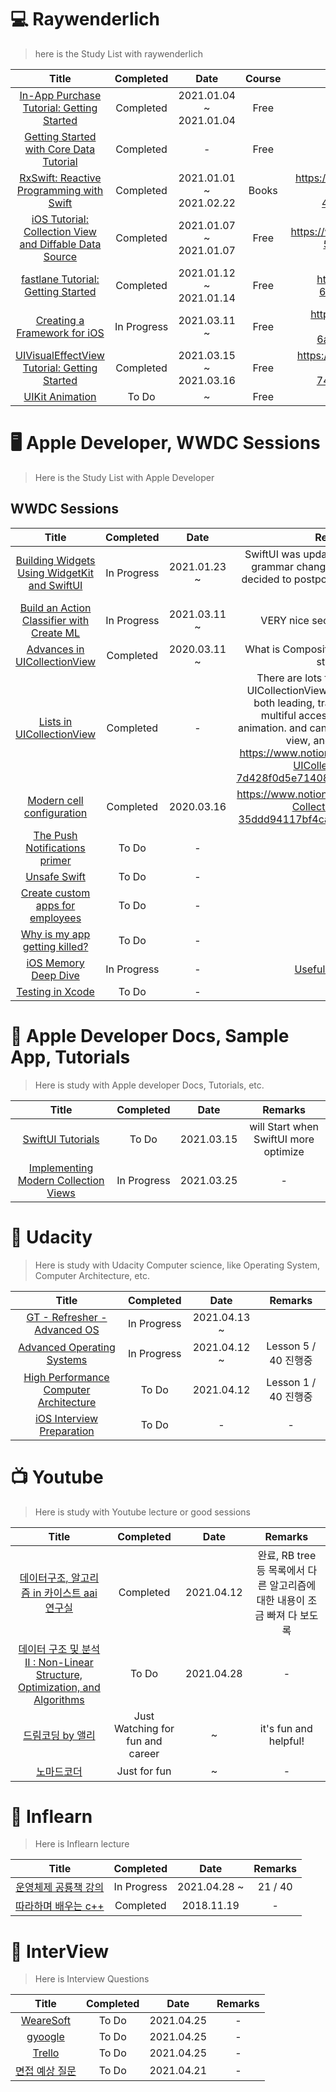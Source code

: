 # 💻 Raywenderlich

> here is the Study List with raywenderlich     

Title  | Completed | Date | Course | Remarks
:-----:|:---------:|:----:|:------:|:-------:|
[In-App Purchase Tutorial: Getting Started](https://www.raywenderlich.com/5456-in-app-purchase-tutorial-getting-started) | Completed | 2021.01.04 ~ 2021.01.04 | Free | 
[Getting Started with Core Data Tutorial](https://www.raywenderlich.com/7569-getting-started-with-core-data-tutorial) | Completed | - | Free |
[RxSwift: Reactive Programming with Swift](https://www.notion.so/odyflame/RxSwift-Reactive-Programming-with-Swift-45a7d7dff9464e309040aeea52e82f3e) | Completed | 2021.01.01 ~ 2021.02.22 | Books | https://www.notion.so/odyflame/RxSwift-Reactive-Programming-with-Swift-45a7d7dff9464e309040aeea52e82f3e
[iOS Tutorial: Collection View and Diffable Data Source](https://www.raywenderlich.com/8241072-ios-tutorial-collection-view-and-diffable-data-source) | Completed | 2021.01.07 ~ 2021.01.07 | Free | https://www.notion.so/odyflame/DiffableDataSource-5cdf757f3fe74c0fbde6e93019ade1b8
[fastlane Tutorial: Getting Started](https://www.raywenderlich.com/233168-fastlane-tutorial-getting-started) | Completed | 2021.01.12 ~ 2021.01.14 | Free | https://www.notion.so/odyflame/Fastlane-6f0b0ebcb13849deb6b92834dac0e50b
[Creating a Framework for iOS](https://www.raywenderlich.com/17753301-creating-a-framework-for-ios) | In Progress | 2021.03.11 ~ | Free | https://www.notion.so/odyflame/Creating-a-Framework-for-iOS-6a0a2273bc3e453a95dd194d82952652
[UIVisualEffectView Tutorial: Getting Started](https://www.raywenderlich.com/16125723-uivisualeffectview-tutorial-getting-started) | Completed | 2021.03.15 ~ 2021.03.16 | Free | https://www.notion.so/odyflame/Blur-Effect-with-UIVisualEffectView-74d1b1d1d6c6466ab527991b90cb0548
[UIKit Animation](https://www.raywenderlich.com/library?domain_ids%5B%5D=1&content_types%5B%5D=collection&sort_order=released_at) | To Do | ~ | Free |
     
# 🖥 Apple Developer, WWDC Sessions

> Here is the Study List with Apple Developer    
    
## WWDC Sessions
Title  | Completed | Date | Remarks 
:----:|:----------:|:-----:|:-----:|
[Building Widgets Using WidgetKit and SwiftUI](https://developer.apple.com/documentation/widgetkit/building_widgets_using_widgetkit_and_swiftui) | In Progress | 2021.01.23 ~ | SwiftUI was updated continuously, and grammar changed frequently, so we decided to postpone it a little and restart it. |
[Build an Action Classifier with Create ML](https://developer.apple.com/videos/play/wwdc2020/10043/) | In Progress | 2021.03.11 ~ | VERY nice sections.. interesting!
[Advances in UICollectionView](https://developer.apple.com/videos/play/wwdc2020/10097/) | Completed | 2020.03.11 ~ | What is Compositional Layout? need to study it..
[Lists in UICollectionView](https://developer.apple.com/videos/play/wwdc2020/10026/) | Completed | - | There are lots fo feature in iOS 14 UICollectionView. many accessaories, both leading, trailing cell. configure multiful accessaories, and swife animation. and can register header, footer view, and seperators.     https://www.notion.so/odyflame/List-in-UICollectionView-7d428f0d5e71408b997782ac97a15518
[Modern cell configuration](https://developer.apple.com/videos/play/wwdc2020/10027) | Completed | 2020.03.16 | https://www.notion.so/odyflame/Modern-Collection-Views-35ddd94117bf4caf8b14a5556e98542c
[The Push Notifications primer](https://developer.apple.com/videos/play/wwdc2020/10095/) | To Do | - | -
[Unsafe Swift](https://developer.apple.com/videos/play/wwdc2020/10648/) | To Do | - | -
[Create custom apps for employees](https://developer.apple.com/videos/play/wwdc2020/10222/) | To Do | - | -
[Why is my app getting killed?](https://developer.apple.com/videos/play/wwdc2020/10078/) | To Do | - | - 
[iOS Memory Deep Dive](https://developer.apple.com/videos/play/wwdc2018/416) | In Progress | - | [Usefull Reference](https://hcn1519.github.io/articles/2018-09/wwdc2018session416) 
[Testing in Xcode](https://developer.apple.com/videos/play/wwdc2019/413/) | To Do | - | -
      
# 📃 Apple Developer Docs, Sample App, Tutorials
     
> Here is study with Apple developer Docs, Tutorials, etc.

Title  | Completed | Date | Remarks 
:-----:|:---------:|:----:|:-------:|
[SwiftUI Tutorials](https://developer.apple.com/tutorials/swiftui) | To Do | 2021.03.15 | will Start when SwiftUI more optimize
[Implementing Modern Collection Views](https://developer.apple.com/documentation/uikit/views_and_controls/collection_views/implementing_modern_collection_views) | In Progress | 2021.03.25 | -
     
# 🏤 Udacity
     
> Here is study with Udacity Computer science, like Operating System, Computer Architecture, etc.

Title  | Completed | Date | Remarks 
:-----:|:---------:|:----:|:-------:|
[GT - Refresher - Advanced OS](https://classroom.udacity.com/courses/ud098) | In Progress | 2021.04.13 ~ | 
[Advanced Operating Systems](https://classroom.udacity.com/courses/ud189) | In Progress | 2021.04.12 ~  | Lesson 5 / 40 진행중
[High Performance Computer Architecture](https://classroom.udacity.com/courses/ud007) | To Do | 2021.04.12 | Lesson 1 / 40 진행중
[iOS Interview Preparation](https://classroom.udacity.com/courses/ud240) | To Do | - | -
      
# 📺 Youtube 

> Here is study with Youtube lecture or good sessions

Title  | Completed | Date | Remarks 
:-----:|:---------:|:----:|:-------:|
[데이터구조, 알고리즘 in 카이스트 aai 연구실 ](https://www.youtube.com/watch?v=yxbV3dLTWeM&list=PLbhbGI_ppZIQZIq1HiPM2rIBa_ikf9FWD&index=9&ab_channel=AAILabKaist) | Completed | 2021.04.12 | 완료, RB tree 등 목록에서 다른 알고리즘에 대한 내용이 조금 빠져 다 보도록 
[데이터 구조 및 분석 II : Non-Linear Structure, Optimization, and Algorithms](https://www.youtube.com/watch?v=SGa0qfYYB0k&list=PLbhbGI_ppZIS8EDpOliM7d8GA7wQqAs2q&ab_channel=AAILabKaist) | To Do | 2021.04.28 | -
[드림코딩 by 앨리](https://www.youtube.com/watch?v=wD8GnE_AJQQ&ab_channel=%EB%93%9C%EB%A6%BC%EC%BD%94%EB%94%A9by%EC%97%98%EB%A6%AC) | Just Watching for fun and career | ~ | it's fun and helpful!  
[노마드코더](https://www.youtube.com/watch?v=mwebn4D75Vg&ab_channel=%EB%85%B8%EB%A7%88%EB%93%9C%EC%BD%94%EB%8D%94NomadCoders) | Just for fun | ~ | -

# 📕 Inflearn

> Here is Inflearn lecture

Title | Completed | Date | Remarks
:----:|:---------:|:----:|:-------:|
[운영체제 공룡책 강의](https://www.inflearn.com/course/%EC%9A%B4%EC%98%81%EC%B2%B4%EC%A0%9C-%EA%B3%B5%EB%A3%A1%EC%B1%85-%EC%A0%84%EA%B3%B5%EA%B0%95%EC%9D%98/dashboard) | In Progress | 2021.04.28 ~  | 21 / 40
[따라하며 배우는 c++](https://www.inflearn.com/course/following-c-plus/dashboard) | Completed | 2018.11.19 | -

# 🔌 InterView

> Here is Interview Questions

Title | Completed | Date | Remarks
:----:|:---------:|:----:|:-------:|
[WeareSoft](https://github.com/gyoogle/tech-interview-for-developer) | To Do | 2021.04.25 | -
[gyoogle](https://github.com/gyoogle/tech-interview-for-developer) | To Do | 2021.04.25 | -
[Trello](https://trello.com/b/MugMXwGi/%EB%A9%B4%EC%A0%91%EC%A4%80%EB%B9%84%F0%9F%91%91) | To Do | 2021.04.25 | -
[면접 예상 질문](https://hyonee.tistory.com/136?category=913823) | To Do | 2021.04.21 | -
